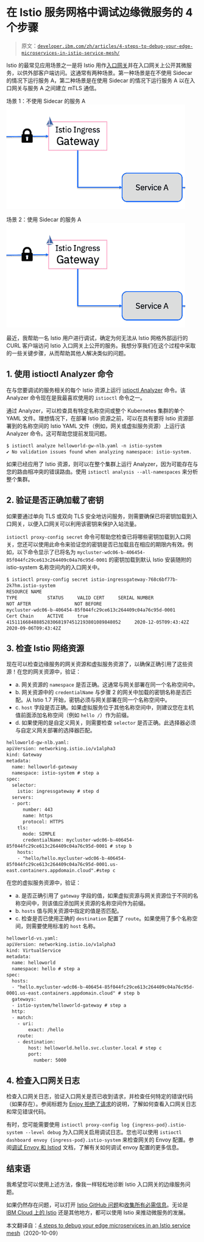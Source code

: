# 在 Istio 服务网格中调试边缘微服务的 4 个步骤

> 原文：[`developer.ibm.com/zh/articles/4-steps-to-debug-your-edge-microservices-in-istio-service-mesh/`](https://developer.ibm.com/zh/articles/4-steps-to-debug-your-edge-microservices-in-istio-service-mesh/)

Istio 的最常见应用场景之一是将 Istio 用作[入口网关](https://istio.io/latest/docs/tasks/traffic-management/ingress/ingress-control/)并在入口网关上公开其微服务，以供外部客户端访问。这通常有两种场景。第一种场景是在不使用 Sidecar 的情况下运行服务 A，第二种场景是在使用 Sidecar 的情况下运行服务 A 以在入口网关与服务 A 之间建立 mTLS 通信。

场景 1：不使用 Sidecar 的服务 A ![场景 1：不使用 Sidecar 的服务 A](img/480ddb57ac51aedd132caf92c988a2ed.png)

场景 2：使用 Sidecar 的服务 A ![场景 2：使用 Sidecar 的服务 A](img/480ddb57ac51aedd132caf92c988a2ed.png)

最近，我帮助一名 Istio 用户进行调试，确定为何无法从 Istio 网格外部运行的 CURL 客户端访问 Istio 入口网关上公开的服务。我想分享我们在这个过程中采取的一些关键步骤，从而帮助其他人解决类似的问题。

## 1\. 使用 istioctl Analyzer 命令

在与您要调试的服务相关的每个 Istio 资源上运行 [istioctl Analyzer](https://istio.io/latest/docs/ops/diagnostic-tools/istioctl-analyze/) 命令。该 Analyzer 命令现在是我最喜欢使用的 `istioctl` 命令之一。

通过 Analyzer，可以检查具有特定名称空间或整个 Kubernetes 集群的单个 YAML 文件。理想情况下，在部署 Istio 资源之前，可以在具有要将 Istio 资源部署到的名称空间的 Istio YAML 文件（例如，网关或虚拟服务资源）上运行该 Analyzer 命令。这可帮助您提前发现问题。

```
$ istioctl analyze helloworld-gw-nlb.yaml -n istio-system             
✔ No validation issues found when analyzing namespace: istio-system. 
```

如果已经应用了 Istio 资源，则可以在整个集群上运行 Analyzer，因为可能存在与您的路由相冲突的错误路由。使用 `istioctl analysis --all-namespaces` 来分析整个集群。

## 2\. 验证是否正确加载了密钥

如果要通过单向 TLS 或双向 TLS 安全地访问服务，则需要确保已将密钥加载到入口网关，以便入口网关可以利用该密钥来保护入站流量。

`istioctl proxy-config secret` 命令可帮助您检查已将哪些密钥加载到入口网关，您还可以使用此命令来验证您的密钥是否已加载且在相应的期限内有效。例如，以下命令显示了已将名为 `mycluster-wdc06-b-406454-85f044fc29ce613c264409c04a76c95d-0001` 的密钥加载到默认 Istio 安装随附的 istio-system 名称空间内的入口网关中。

```
$ istioctl proxy-config secret istio-ingressgateway-768c6bf77b-2k7hm.istio-system
RESOURCE NAME                                                      TYPE           STATUS     VALID CERT     SERIAL NUMBER                                  NOT AFTER                NOT BEFORE
mycluster-wdc06-b-406454-85f044fc29ce613c264409c04a76c95d-0001     Cert Chain     ACTIVE     true           415111668488852830681974512193801089848052     2020-12-05T09:43:42Z     2020-09-06T09:43:42Z 
```

## 3\. 检查 Istio 网络资源

现在可以检查边缘服务的网关资源和虚拟服务资源了，以确保正确引用了这些资源！在您的网关资源中，验证：

*   a. 网关资源的 `namespace` 是否正确。这通常与网关部署在同一个名称空间中。
*   b. 网关资源中的 `credentialName` 与步骤 2 的网关中加载的密钥名称是否匹配。从 Istio 1.7 开始，密钥必须与网关部署在同一个名称空间中。
*   c. `host` 字段是否正确。如果虚拟服务位于其他名称空间中，则建议您在主机值前面添加名称空间（例如 `hello /`）作为前缀。
*   d. 如果使用的是自定义网关，则需要检查 `selector` 是否正确。此选择器必须与自定义网关部署的选择器匹配。

```
helloworld-gw-nlb.yaml:                      
apiVersion: networking.istio.io/v1alpha3
kind: Gateway
metadata:
  name: helloworld-gateway
  namespace: istio-system # step a
spec:
  selector:
    istio: ingressgateway # step d
  servers:
  - port:
      number: 443
      name: https
      protocol: HTTPS
    tls:
      mode: SIMPLE
      credentialName: mycluster-wdc06-b-406454-85f044fc29ce613c264409c04a76c95d-0001 # step b   
    hosts:
    - "hello/hello.mycluster-wdc06-b-406454-85f044fc29ce613c264409c04a76c95d-0001.us-east.containers.appdomain.cloud".#step c 
```

在您的虚拟服务资源中，验证：

*   a. 是否正确引用了 `gateway` 字段的值，如果虚拟资源与网关资源位于不同的名称空间中，则该值应添加网关资源的名称空间作为前缀。
*   b. `hosts` 值与网关资源中指定的值是否匹配。
*   c. 检查是否已使用正确的 `destination` 配置了 `route`。如果使用了多个名称空间，则需要使用标准的 `host` 名称。

```
helloworld-vs.yaml:     
apiVersion: networking.istio.io/v1alpha3
kind: VirtualService
metadata:
  name: helloworld
  namespace: hello # step a
spec:
  hosts:
  - "hello.mycluster-wdc06-b-406454-85f044fc29ce613c264409c04a76c95d-0001.us-east.containers.appdomain.cloud" # step b
  gateways:
  - istio-system/helloworld-gateway # step a
  http:
  - match:
    - uri:
        exact: /hello
    route:
    - destination:
        host: helloworld.hello.svc.cluster.local # step c
        port:
          number: 5000 
```

## 4\. 检查入口网关日志

检查入口网关日志，验证入口网关是否已收到请求，并检查任何特定的错误代码（如果存在）。参阅标题为 [Enjoy 拒绝了请求](https://istio.io/latest/docs/ops/common-problems/network-issues/#requests-are-rejected-by-envoy)的说明，了解如何查看入口网关日志和常见错误代码。

有时，您可能需要使用 `istioctl proxy-config log {ingress-pod}.istio-system --level debug` 为入口网关启用调试日志。您也可以使用 `istioctl dashboard envoy {ingress-pod}.istio-system` 来检查网关的 Envoy 配置。参阅[调试 Envoy 和 Istiod](https://istio.io/latest/docs/ops/diagnostic-tools/proxy-cmd/) 文档，了解有关如何调试 envoy 配置的更多信息。

## 结束语

我希望您可以使用上述方法，像我一样轻松地诊断 Istio 入口网关的边缘服务问题。

如果仍然存在问题，可以打开 [Istio GitHub 问题](https://github.com/istio/istio/issues)和[收集所有必需信息](https://github.com/istio/istio/wiki/Troubleshooting-Istio#sidecargateway-problems)。无论是 [IBM Cloud 上的 Istio](https://www.ibm.com/cn-zh/cloud/istio) 还是其他地方，都可以使用 Istio 来推动微服务的发展。

本文翻译自：[4 steps to debug your edge microservices in an Istio service mesh](https://developer.ibm.com/articles/4-steps-to-debug-your-edge-microservices-in-istio-service-mesh/)（2020-10-09）